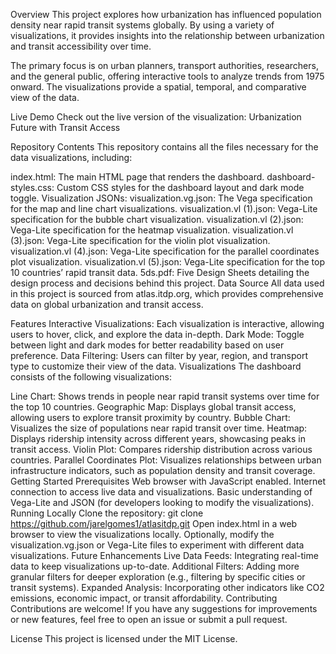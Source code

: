 Overview
This project explores how urbanization has influenced population density near rapid transit systems globally. By using a variety of visualizations, it provides insights into the relationship between urbanization and transit accessibility over time.

The primary focus is on urban planners, transport authorities, researchers, and the general public, offering interactive tools to analyze trends from 1975 onward. The visualizations provide a spatial, temporal, and comparative view of the data.

Live Demo
Check out the live version of the visualization:
Urbanization Future with Transit Access

Repository Contents
This repository contains all the files necessary for the data visualizations, including:

index.html: The main HTML page that renders the dashboard.
dashboard-styles.css: Custom CSS styles for the dashboard layout and dark mode toggle.
Visualization JSONs:
visualization.vg.json: The Vega specification for the map and line chart visualizations.
visualization.vl (1).json: Vega-Lite specification for the bubble chart visualization.
visualization.vl (2).json: Vega-Lite specification for the heatmap visualization.
visualization.vl (3).json: Vega-Lite specification for the violin plot visualization.
visualization.vl (4).json: Vega-Lite specification for the parallel coordinates plot visualization.
visualization.vl (5).json: Vega-Lite specification for the top 10 countries’ rapid transit data.
5ds.pdf: Five Design Sheets detailing the design process and decisions behind this project.
Data Source
All data used in this project is sourced from atlas.itdp.org, which provides comprehensive data on global urbanization and transit access.

Features
Interactive Visualizations: Each visualization is interactive, allowing users to hover, click, and explore the data in-depth.
Dark Mode: Toggle between light and dark modes for better readability based on user preference.
Data Filtering: Users can filter by year, region, and transport type to customize their view of the data.
Visualizations
The dashboard consists of the following visualizations:

Line Chart: Shows trends in people near rapid transit systems over time for the top 10 countries.
Geographic Map: Displays global transit access, allowing users to explore transit proximity by country.
Bubble Chart: Visualizes the size of populations near rapid transit over time.
Heatmap: Displays ridership intensity across different years, showcasing peaks in transit access.
Violin Plot: Compares ridership distribution across various countries.
Parallel Coordinates Plot: Visualizes relationships between urban infrastructure indicators, such as population density and transit coverage.
Getting Started
Prerequisites
Web browser with JavaScript enabled.
Internet connection to access live data and visualizations.
Basic understanding of Vega-Lite and JSON (for developers looking to modify the visualizations).
Running Locally
Clone the repository:
git clone https://github.com/jarelgomes1/atlasitdp.git
Open index.html in a web browser to view the visualizations locally.
Optionally, modify the visualization.vg.json or Vega-Lite files to experiment with different data visualizations.
Future Enhancements
Live Data Feeds: Integrating real-time data to keep visualizations up-to-date.
Additional Filters: Adding more granular filters for deeper exploration (e.g., filtering by specific cities or transit systems).
Expanded Analysis: Incorporating other indicators like CO2 emissions, economic impact, or transit affordability.
Contributing
Contributions are welcome! If you have any suggestions for improvements or new features, feel free to open an issue or submit a pull request.

License
This project is licensed under the MIT License.
